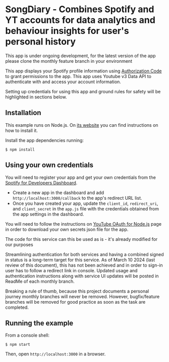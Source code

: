 # SongDiary - Combines Spotify and YT accounts for data analytics and behaviour insights for user's personal history

This app is under ongoing development, for the latest version of the app please clone the monthly feature branch in your environment

This app displays your Spotify profile information using [Authorization Code](https://developer.spotify.com/documentation/web-api/tutorials/code-flow)
to grant permissions to the app.
This app uses Youtube v3 Data API to authenticate with and access your account information.

Setting up credentials for using this app and ground rules for safety will be highlighted in sections below.

## Installation

This example runs on Node.js. On [its website](http://www.nodejs.org/download/) you can find instructions on how to install it.

Install the app dependencies running:

    $ npm install

## Using your own credentials

You will need to register your app and get your own credentials from the [Spotify for Developers Dashboard](https://developer.spotify.com/dashboard).

- Create a new app in the dashboard and add `http://localhost:3000/callback` to the app's redirect URL list.
- Once you have created your app, update the `client_id`, `redirect_uri`, and `client_secret` in the `app.js` file with the credentials obtained from the app settings in the dashboard.

You will need to follow the instructions on [YouTube OAuth for Node.js](https://developers.google.com/youtube/v3/quickstart/nodejs) page in order to download your own secrets json file for the app.

The code for this service can this be used as is - it's already modified for our purposes

Streamlining authentication for both services and having a combined signed in status is a long-term target for this service. As of March 10 2024 (last review of this document), this has not been achieved and in order to sign-in user has to follow a redirect link in console. Updated usage and authentication instructions along with service UI updates will be posted in ReadMe of each monthly branch.

Breaking a rule of thumb, because this project documents a personal journey monthly branches will never be removed. However, bugfix/feature branches will be removed for good practice as soon as the task are completed.

## Running the example

From a console shell:

    $ npm start

Then, open `http://localhost:3000` in a browser.
